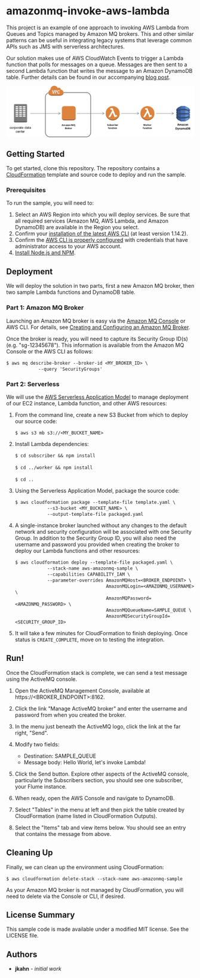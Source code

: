 # amazonmq-invoke-aws-lambda

This project is an example of one approach to invoking AWS Lambda from Queues and Topics managed by Amazon MQ brokers. This and other similar patterns can be useful in integrating legacy systems that leverage common APIs such as JMS with serverless architectures.

Our solution makes use of AWS CloudWatch Events to trigger a Lambda function that polls for messages on a queue. Messages are then sent to a second Lambda function that writes the message to an Amazon DynamoDB table. Further details can be found in our accompanying [blog post](TBD).

![Amazon MQ to Lambda Integration](amazonmq-invoke-lambda.png)

## Getting Started

To get started, clone this repository. The repository contains a [CloudFormation](https://aws.amazon.com/cloudformation/) template and source code to deploy and run the sample.

### Prerequisites

To run the sample, you will need to:

1. Select an AWS Region into which you will deploy services. Be sure that all required services (Amazon MQ, AWS Lambda, and Amazon DynamoDB) are available in the Region you select.
2. Confirm your [installation of the latest AWS CLI](http://docs.aws.amazon.com/cli/latest/userguide/installing.html) (at least version 1.14.2).
3. Confirm the [AWS CLI is properly configured](http://docs.aws.amazon.com/cli/latest/userguide/cli-chap-getting-started.html#cli-quick-configuration) with credentials that have administrator access to your AWS account.
4. [Install Node.js and NPM](https://docs.npmjs.com/getting-started/installing-node).

## Deployment

We will deploy the solution in two parts, first a new Amazon MQ broker, then two sample Lambda functions and DynamoDB table.

### Part 1: Amazon MQ Broker

Launching an Amazon MQ broker is easy via the [Amazon MQ Console](https://console.aws.amazon.com/amazon-mq/home) or AWS CLI. For details, see [Creating and Configuring an Amazon MQ Broker](http://docs.aws.amazon.com/amazon-mq/latest/developer-guide/amazon-mq-creating-configuring-broker.html).

Once the broker is ready, you will need to capture its Security Group ID(s) (e.g. "sg-12345678"). This information is available from the Amazon MQ Console or the AWS CLI as follows:

```
$ aws mq describe-broker --broker-id <MY_BROKER_ID> \
            --query 'SecurityGroups'
```

### Part 2: Serverless

We will use the [AWS Serverless Application Model](https://github.com/awslabs/serverless-application-model) to manage deployment of our EC2 instance, Lambda function, and other AWS resources:

1. From the command line, create a new S3 Bucket from which to deploy our source code:

	```
	$ aws s3 mb s3://<MY_BUCKET_NAME>
	```

2. Install Lambda dependencies:

	```
	$ cd subscriber && npm install

	$ cd ../worker && npm install

	$ cd ..
	```

3. Using the Serverless Application Model, package the source code:

	```
	$ aws cloudformation package --template-file template.yaml \
                --s3-bucket <MY_BUCKET_NAME> \
                --output-template-file packaged.yaml
	```

4. A single-instance broker launched without any changes to the default network and security configuration will be associated with one Security Group. In addition to the Security Group ID, you will also need the username and password you provided when creating the broker to deploy our Lambda functions and other resources:

	```
	$ aws cloudformation deploy --template-file packaged.yaml \
	            --stack-name aws-amazonmq-sample \
	            --capabilities CAPABILITY_IAM \
	            --parameter-overrides AmazonMQHost=<BROKER_ENDPOINT> \
                                      AmazonMQLogin=<AMAZONMQ_USERNAME> \
                                      AmazonMQPassword=<AMAZONMQ_PASSWORD> \
                                      AmazonMQQueueName=SAMPLE_QUEUE \
                                      AmazonMQSecurityGroupId=<SECURITY_GROUP_ID>
	```

8. It will take a few minutes for CloudFormation to finish deploying. Once status is `CREATE_COMPLETE`, move on to testing the integration.


## Run!

Once the CloudFormation stack is complete, we can send a test message using the ActiveMQ console.


1. Open the ActiveMQ Management Console, available at https://<BROKER_ENDPOINT>:8162.

2. Click the link "Manage ActiveMQ broker" and enter the username and password from when you created the broker.

3. In the menu just beneath the ActiveMQ logo, click the link at the far right, "Send".

4. Modify two fields:

	* Destination: SAMPLE_QUEUE
	* Message body: Hello World, let's invoke Lambda!

5. Click the Send button. Explore other aspects of the ActiveMQ console, particularly the Subscribers section, you should see one subscriber, your Flume instance.

6. When ready, open the AWS Console and navigate to DynamoDB.

7. Select "Tables" in the menu at left and then pick the table created by CloudFormation (name listed in CloudFormation Outputs).

8. Select the "Items" tab and view items below. You should see an entry that contains the message from above.


## Cleaning Up

Finally, we can clean up the environment using CloudFormation:

```
$ aws cloudformation delete-stack --stack-name aws-amazonmq-sample
```

As your Amazon MQ broker is not managed by CloudFormation, you will need to delete via the Console or CLI, if desired.

## License Summary

This sample code is made available under a modified MIT license. See the LICENSE file.

## Authors

* **jkahn** - *initial work*
